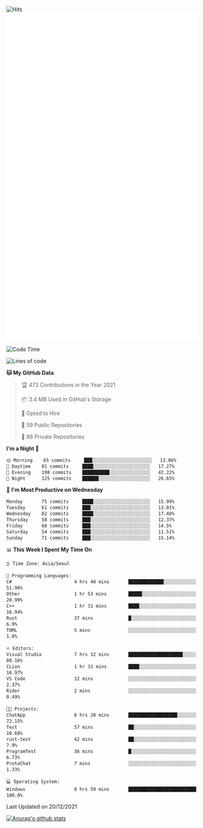 ![Hits](https://hits.seeyoufarm.com/api/count/incr/badge.svg?url=https%3A%2F%2Fgithub.com%2Fkokose1234&count_bg=%2379C83D&title_bg=%23555555&icon=apple.svg&icon_color=%23E7E7E7&title=hits&edge_flat=false)
<br/>
![Metrics](https://github.com/kokose1234/kokose1234/blob/main/github-metrics.svg)

<!--START_SECTION:waka-->
![Code Time](http://img.shields.io/badge/Code%20Time-347%20hrs%2015%20mins-blue)

![Lines of code](https://img.shields.io/badge/From%20Hello%20World%20I%27ve%20Written-8%20Million%20lines%20of%20code-blue)

**🐱 My GitHub Data** 

> 🏆 473 Contributions in the Year 2021
 > 
> 📦 3.4 MB Used in GitHub's Storage 
 > 
> 💼 Opted to Hire
 > 
> 📜 59 Public Repositories 
 > 
> 🔑 88 Private Repositories  
 > 
**I'm a Night 🦉** 

```text
🌞 Morning    65 commits     ███░░░░░░░░░░░░░░░░░░░░░░   13.86% 
🌆 Daytime    81 commits     ████░░░░░░░░░░░░░░░░░░░░░   17.27% 
🌃 Evening    198 commits    ██████████░░░░░░░░░░░░░░░   42.22% 
🌙 Night      125 commits    ██████░░░░░░░░░░░░░░░░░░░   26.65%

```
📅 **I'm Most Productive on Wednesday** 

```text
Monday       75 commits     ████░░░░░░░░░░░░░░░░░░░░░   15.99% 
Tuesday      61 commits     ███░░░░░░░░░░░░░░░░░░░░░░   13.01% 
Wednesday    82 commits     ████░░░░░░░░░░░░░░░░░░░░░   17.48% 
Thursday     58 commits     ███░░░░░░░░░░░░░░░░░░░░░░   12.37% 
Friday       68 commits     ███░░░░░░░░░░░░░░░░░░░░░░   14.5% 
Saturday     54 commits     ███░░░░░░░░░░░░░░░░░░░░░░   11.51% 
Sunday       71 commits     ███░░░░░░░░░░░░░░░░░░░░░░   15.14%

```


📊 **This Week I Spent My Time On** 

```text
⌚︎ Time Zone: Asia/Seoul

💬 Programming Languages: 
C#                       4 hrs 40 mins       █████████████░░░░░░░░░░░░   51.96% 
Other                    1 hr 53 mins        █████░░░░░░░░░░░░░░░░░░░░   20.99% 
C++                      1 hr 31 mins        ████░░░░░░░░░░░░░░░░░░░░░   16.94% 
Rust                     37 mins             █░░░░░░░░░░░░░░░░░░░░░░░░   6.9% 
TOML                     5 mins              ░░░░░░░░░░░░░░░░░░░░░░░░░   1.0%

🔥 Editors: 
Visual Studio            7 hrs 12 mins       ████████████████████░░░░░   80.16% 
CLion                    1 hr 31 mins        ████░░░░░░░░░░░░░░░░░░░░░   16.97% 
VS Code                  12 mins             ░░░░░░░░░░░░░░░░░░░░░░░░░   2.37% 
Rider                    2 mins              ░░░░░░░░░░░░░░░░░░░░░░░░░   0.49%

🐱‍💻 Projects: 
ChatApp                  6 hrs 28 mins       ██████████████████░░░░░░░   72.15% 
Test                     57 mins             ██░░░░░░░░░░░░░░░░░░░░░░░   10.68% 
rust-test                42 mins             ██░░░░░░░░░░░░░░░░░░░░░░░   7.9% 
ProgramTest              36 mins             █░░░░░░░░░░░░░░░░░░░░░░░░   6.73% 
ProtoChat                7 mins              ░░░░░░░░░░░░░░░░░░░░░░░░░   1.33%

💻 Operating System: 
Windows                  8 hrs 59 mins       █████████████████████████   100.0%

```


 Last Updated on 20/12/2021
<!--END_SECTION:waka-->

[![Anurag's github stats](https://github-readme-stats.vercel.app/api?username=kokose1234&theme=dracula)](https://github.com/anuraghazra/github-readme-stats)



	
